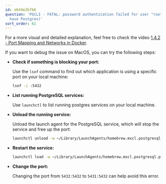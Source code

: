 ```yaml
---
id: e644e2b7b6
question: 'PGCLI - FATAL: password authentication failed for user "root" (You already
  have Postgres)'
sort_order: 61
---
```


For a more visual and detailed explanation, feel free to check the video [1.4.2 - Port Mapping and Networks in Docker](https://www.youtube.com/watch?v=tOr4hTsHOzU&list=PL3MmuxUbc_hJed7dXYoJw8DoCuVHhGEQb&index=16&ab_channel=DataTalksClub%E2%AC%9B).

If you want to debug the issue on MacOS, you can try the following steps:

- **Check if something is blocking your port:**
  
  Use the `lsof` command to find out which application is using a specific port on your local machine:
  
  ```bash
  lsof -i :5432
  ```

- **List running PostgreSQL services:**

  Use `launchctl` to list running postgres services on your local machine.

- **Unload the running service:**

  Unload the launch agent for the PostgreSQL service, which will stop the service and free up the port:
  
  ```bash
  launchctl unload -w ~/Library/LaunchAgents/homebrew.mxcl.postgresql.plist
  ```

- **Restart the service:**

  ```bash
  launchctl load -w ~/Library/LaunchAgents/homebrew.mxcl.postgresql.plist
  ```

- **Change the port:**

  Changing the port from `5432:5432` to `5431:5432` can help avoid this error.